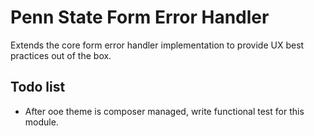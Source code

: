 # Penn State Form Error Handler
Extends the core form error handler implementation to provide UX best practices out of the box.

## Todo list
- After ooe theme is composer managed, write functional test for this module.